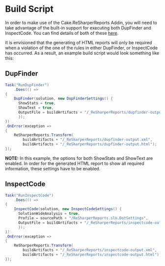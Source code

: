 # Build Script

In order to make use of the Cake.ReSharperReports Addin, you will need to take advantage of the built-in support for executing both DupFinder and InspectCode.  You can find details of both of these [here](http://cakebuild.net/dsl/resharper).

It is envisioned that the generating of HTML reports will only be required when a violation of the one of the rules in either DupFinder, or InspectCode has occurred.  As a result, an example build script would look something like this:

## DupFinder

```csharp
Task("RunDupFinder")
    .Does(() =>
{
	DupFinder(solution, new DupFinderSettings() {
      ShowStats = true,
      ShowText = true,
      OutputFile = buildArtifacts + "/_ReSharperReports/dupfinder-output.xml",
      });
})
.OnError(exception =>
{
    ReSharperReports.Transform(
		buildArtifacts + "/_ReSharperReports/dupfinder-output.xml", 
		buildArtifacts + "/_ReSharperReports/dupfinder-output.html");
});
```

**NOTE:** In this example, the options for both ShowStats and ShowText are enabled.  In order for the generated HTML report to show all required information, these settings have to be enabled.

## InspectCode

```csharp
Task("RunInspectCode")
    .Does(() =>
{
    InspectCode(solution, new InspectCodeSettings() {
      SolutionWideAnalysis = true,
	  Profile = sourcePath + "/ReSharperReports.sln.DotSettings",
      OutputFile = buildArtifacts + "/_ReSharperReports/inspectcode-output.xml",
      });
})
.OnError(exception =>
{
    ReSharperReports.Transform(
		buildArtifacts + "/_ReSharperReports/inspectcode-output.xml", 
		buildArtifacts + "/_ReSharperReports/inspectcode-output.html");
});
```